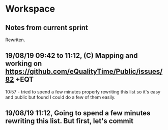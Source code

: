 # Workspace 
##  Notes from current sprint 


Rewriten. 

## 19/08/19 09:42 to 11:12, (C) Mapping and working on https://github.com/eQualityTime/Public/issues/82 +EQT

10:57 - tried to spend a few minutes properly rewriting this list so it's easy and public but found I could do a few of them easily. 


## 19/08/19 11:12, Going to spend a few minutes rewriting this list. But first, let's commit 





